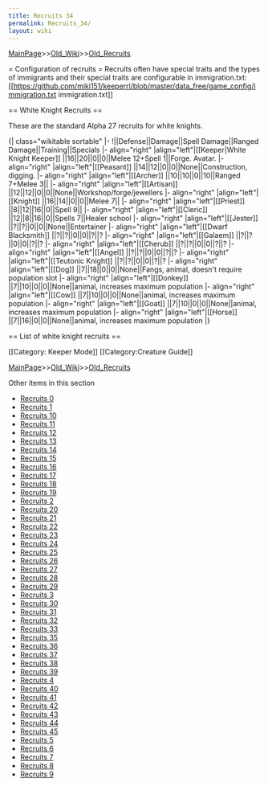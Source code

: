 ```yaml
---
title: Recruits 34
permalink: Recruits_34/
layout: wiki
---
```


[MainPage](/keeperrl_wiki/ "wikilink")>>[Old_Wiki](/keeperrl_wiki/Old_Wiki "wikilink")>>[Old_Recruits](/keeperrl_wiki/Old_Recruits "wikilink")

= Configuration of recruits =
Recruits often have special traits and the types of immigrants and their special traits are configurable in immigration.txt:
 [[https://github.com/miki151/keeperrl/blob/master/data_free/game_config/immigration.txt immigration.txt]]

== White Knight Recruits ==

These are the standard Alpha 27 recruits for white knights.

{| class=&quot;wikitable sortable&quot;
|-
!||Defense||Damage||Spell Damage||Ranged Damage||Training||Specials
|- align=&quot;right&quot;
|align=&quot;left&quot;|[[Keeper|White Knight Keeper]]
||16||20||0||0||Melee 12+Spell 1||Forge. Avatar.
|- align=&quot;right&quot;
|align=&quot;left&quot;|[[Peasant]]
||14||12||0||0||None||Construction, digging.
|- align=&quot;right&quot;
|align=&quot;left&quot;|[[Archer]]
||10||10||0||10||Ranged 7+Melee 3||
|- align=&quot;right&quot;
|align=&quot;left&quot;|[[Artisan]]
||12||12||0||0||None||Workshop/forge/jewellers
|- align=&quot;right&quot;
|align=&quot;left&quot;|[[Knight]]
||16||14||0||0||Melee 7||
|- align=&quot;right&quot;
|align=&quot;left&quot;|[[Priest]]
||8||12||16||0||Spell 9||
|- align=&quot;right&quot;
|align=&quot;left&quot;|[[Cleric]]
||12||8||16||0||Spells 7||Healer school
|- align=&quot;right&quot;
|align=&quot;left&quot;|[[Jester]]
||?||?||0||0||None||Entertainer
|- align=&quot;right&quot;
|align=&quot;left&quot;|[[Dwarf Blacksmith]]
||?||?||0||0||?||?
|- align=&quot;right&quot;
|align=&quot;left&quot;|[[Galaem]]
||?||?||0||0||?||?
|- align=&quot;right&quot;
|align=&quot;left&quot;|[[Cherub]]
||?||?||0||0||?||?
|- align=&quot;right&quot;
|align=&quot;left&quot;|[[Angel]]
||?||?||0||0||?||?
|- align=&quot;right&quot;
|align=&quot;left&quot;|[[Teutonic Knight]]
||?||?||0||0||?||?
|- align=&quot;right&quot;
|align=&quot;left&quot;|[[Dog]]
||7||18||0||0||None||Fangs, animal, doesn't require population slot
|- align=&quot;right&quot;
|align=&quot;left&quot;|[[Donkey]]
||7||10||0||0||None||animal, increases maximum population 
|- align=&quot;right&quot;
|align=&quot;left&quot;|[[Cow]]
||7||10||0||0||None||animal, increases maximum population
|- align=&quot;right&quot;
|align=&quot;left&quot;|[[Goat]]
||7||10||0||0||None||animal, increases maximum population
|- align=&quot;right&quot;
|align=&quot;left&quot;|[[Horse]]
||7||16||0||0||None||animal, increases maximum population
|}

== List of white knight recruits ==

[[Category: Keeper Mode]]
[[Category:Creature Guide]]

[MainPage](/keeperrl_wiki/ "wikilink")>>[Old_Wiki](/keeperrl_wiki/Old_Wiki "wikilink")>>[Old_Recruits](/keeperrl_wiki/Old_Recruits "wikilink")

Other items in this section
-    [Recruits 0](/keeperrl_wiki/Recruits_0 "wikilink")
-    [Recruits 1](/keeperrl_wiki/Recruits_1 "wikilink")
-    [Recruits 10](/keeperrl_wiki/Recruits_10 "wikilink")
-    [Recruits 11](/keeperrl_wiki/Recruits_11 "wikilink")
-    [Recruits 12](/keeperrl_wiki/Recruits_12 "wikilink")
-    [Recruits 13](/keeperrl_wiki/Recruits_13 "wikilink")
-    [Recruits 14](/keeperrl_wiki/Recruits_14 "wikilink")
-    [Recruits 15](/keeperrl_wiki/Recruits_15 "wikilink")
-    [Recruits 16](/keeperrl_wiki/Recruits_16 "wikilink")
-    [Recruits 17](/keeperrl_wiki/Recruits_17 "wikilink")
-    [Recruits 18](/keeperrl_wiki/Recruits_18 "wikilink")
-    [Recruits 19](/keeperrl_wiki/Recruits_19 "wikilink")
-    [Recruits 2](/keeperrl_wiki/Recruits_2 "wikilink")
-    [Recruits 20](/keeperrl_wiki/Recruits_20 "wikilink")
-    [Recruits 21](/keeperrl_wiki/Recruits_21 "wikilink")
-    [Recruits 22](/keeperrl_wiki/Recruits_22 "wikilink")
-    [Recruits 23](/keeperrl_wiki/Recruits_23 "wikilink")
-    [Recruits 24](/keeperrl_wiki/Recruits_24 "wikilink")
-    [Recruits 25](/keeperrl_wiki/Recruits_25 "wikilink")
-    [Recruits 26](/keeperrl_wiki/Recruits_26 "wikilink")
-    [Recruits 27](/keeperrl_wiki/Recruits_27 "wikilink")
-    [Recruits 28](/keeperrl_wiki/Recruits_28 "wikilink")
-    [Recruits 29](/keeperrl_wiki/Recruits_29 "wikilink")
-    [Recruits 3](/keeperrl_wiki/Recruits_3 "wikilink")
-    [Recruits 30](/keeperrl_wiki/Recruits_30 "wikilink")
-    [Recruits 31](/keeperrl_wiki/Recruits_31 "wikilink")
-    [Recruits 32](/keeperrl_wiki/Recruits_32 "wikilink")
-    [Recruits 33](/keeperrl_wiki/Recruits_33 "wikilink")
-    [Recruits 35](/keeperrl_wiki/Recruits_35 "wikilink")
-    [Recruits 36](/keeperrl_wiki/Recruits_36 "wikilink")
-    [Recruits 37](/keeperrl_wiki/Recruits_37 "wikilink")
-    [Recruits 38](/keeperrl_wiki/Recruits_38 "wikilink")
-    [Recruits 39](/keeperrl_wiki/Recruits_39 "wikilink")
-    [Recruits 4](/keeperrl_wiki/Recruits_4 "wikilink")
-    [Recruits 40](/keeperrl_wiki/Recruits_40 "wikilink")
-    [Recruits 41](/keeperrl_wiki/Recruits_41 "wikilink")
-    [Recruits 42](/keeperrl_wiki/Recruits_42 "wikilink")
-    [Recruits 43](/keeperrl_wiki/Recruits_43 "wikilink")
-    [Recruits 44](/keeperrl_wiki/Recruits_44 "wikilink")
-    [Recruits 45](/keeperrl_wiki/Recruits_45 "wikilink")
-    [Recruits 5](/keeperrl_wiki/Recruits_5 "wikilink")
-    [Recruits 6](/keeperrl_wiki/Recruits_6 "wikilink")
-    [Recruits 7](/keeperrl_wiki/Recruits_7 "wikilink")
-    [Recruits 8](/keeperrl_wiki/Recruits_8 "wikilink")
-    [Recruits 9](/keeperrl_wiki/Recruits_9 "wikilink")
